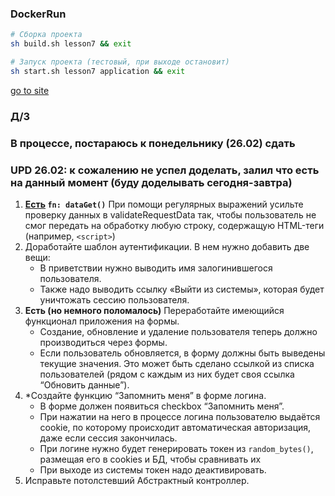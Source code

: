 ### DockerRun

```sh
# Сборка проекта
sh build.sh lesson7 && exit
```

```bash
# Запуск проекта (тестовый, при выходе остановит)
sh start.sh lesson7 application && exit
```

[go to site](http://mysite.local:81)

### Д/З

### В процессе, постараюсь к понедельнику (26.02) сдать
### UPD 26.02: к сожалению не успел доделать, залил что есть на данный момент (буду доделывать сегодня-завтра)

1. **[Есть](app/src/Controllers/BaseController.php) `fn: dataGet()`** При помощи регулярных выражений усильте проверку данных в validateRequestData так, чтобы пользователь не смог
   передать на обработку любую строку, содержащую HTML-теги (например, `<script>`)
2. Доработайте шаблон аутентификации. В нем нужно добавить две вещи:
    - В приветствии нужно выводить имя залогинившегося пользователя.
    - Также надо выводить ссылку «Выйти из системы», которая будет уничтожать сессию пользователя.
3. **Есть (но немного поломалось)** Переработайте имеющийся функционал приложения на формы.
    - Создание, обновление и удаление пользователя теперь должно производиться через формы.
    - Если пользователь обновляется, в форму должны быть выведены текущие значения. Это может быть сделано ссылкой из
      списка пользователей (рядом с каждым из них будет своя ссылка “Обновить данные”).
4. *Создайте функцию “Запомнить меня” в форме логина.
    - В форме должен появиться checkbox “Запомнить меня”.
    - При нажатии на него в процессе логина пользователю выдаётся cookie, по которому происходит автоматическая
      авторизация, даже если сессия закончилась.
    - При логине нужно будет генерировать токен из `random_bytes()`, размещая его в cookies и БД, чтобы сравнивать их
    - При выходе из системы токен надо деактивировать.
5. Исправьте потолстевший Абстрактный контроллер.